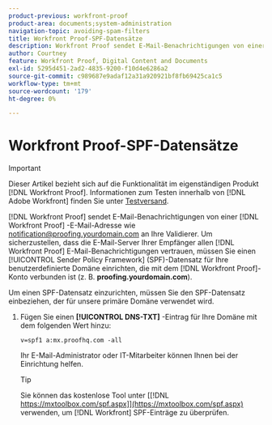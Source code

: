 ```yaml
---
product-previous: workfront-proof
product-area: documents;system-administration
navigation-topic: avoiding-spam-filters
title: Workfront Proof-SPF-Datensätze
description: Workfront Proof sendet E-Mail-Benachrichtigungen von einer Workfront Proof-E-Mail-Adresse wie notification@proofing.yourdomain.com an Ihre Prüfer. Um sicherzustellen, dass die E-Mail-Server Ihrer Empfänger allen Workfront Proof-E-Mail-Benachrichtigungen vertrauen, müssen Sie einen [!DNL Sender Policy] Framework (SPF)-Datensatz für Ihre benutzerdefinierte Domäne einrichten, die mit dem [!DNL Workfront Proof] Konto verbunden ist (z. B. proofing.yourdomain.com).
author: Courtney
feature: Workfront Proof, Digital Content and Documents
exl-id: 5295d451-2ad2-4835-9200-f10d4e6286a2
source-git-commit: c989687e9adaf12a31a920921bf8fb69425ca1c5
workflow-type: tm+mt
source-wordcount: '179'
ht-degree: 0%

---
```


# Workfront Proof-SPF-Datensätze

>[!IMPORTANT]
>
>Dieser Artikel bezieht sich auf die Funktionalität im eigenständigen Produkt [!DNL Workfront Proof]. Informationen zum Testen innerhalb von [!DNL Adobe Workfront] finden Sie unter [Testversand](../../../review-and-approve-work/proofing/proofing.md).

[!DNL Workfront Proof] sendet E-Mail-Benachrichtigungen von einer [!DNL Workfront Proof] -E-Mail-Adresse wie notification@proofing.yourdomain.com an Ihre Validierer. Um sicherzustellen, dass die E-Mail-Server Ihrer Empfänger allen [!DNL Workfront Proof] E-Mail-Benachrichtigungen vertrauen, müssen Sie einen [!UICONTROL Sender Policy Framework] (SPF)-Datensatz für Ihre benutzerdefinierte Domäne einrichten, die mit dem [!DNL Workfront Proof]-Konto verbunden ist (z. B. **proofing.yourdomain.com**).

Um einen SPF-Datensatz einzurichten, müssen Sie den SPF-Datensatz einbeziehen, der für unsere primäre Domäne verwendet wird.

1. Fügen Sie einen **[!UICONTROL DNS-TXT]** -Eintrag für Ihre Domäne mit dem folgenden Wert hinzu:

   `v=spf1 a:mx.proofhq.com -all`

   Ihr E-Mail-Administrator oder IT-Mitarbeiter können Ihnen bei der Einrichtung helfen.

   >[!TIP]
   >
   >Sie können das kostenlose Tool unter [[!DNL https://mxtoolbox.com/spf.aspx]](https://mxtoolbox.com/spf.aspx) verwenden, um [!DNL Workfront] SPF-Einträge zu überprüfen.
